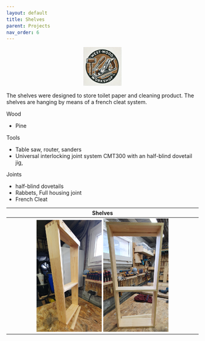 ```yaml
---
layout: default
title: Shelves
parent: Projects
nav_order: 6
---
```

<p align="center"> <img src="../media/www_logo.png" width="20%" height="20%"/> </p>

The shelves were designed to store toilet paper and cleaning product. The shelves
are hanging by means of a french cleat system. 

Wood
* Pine

Tools
* Table saw, router, sanders
* Universal interlocking joint system CMT300 with an half-blind dovetail jig,  

Joints
* half-blind dovetails
* Rabbets, Full housing joint
* French Cleat

|                                                                                                                     Shelves                                                                                                                      |
|:------------------------------------------------------------------------------------------------------------------------------------------------------------------------------------------------------------------------------------------------:|
| [<img alt="image" height="35%" src="/media/Shelves.jpg" width="35%"/>](https://garlatti.github.io/media/Shelves.jpg)   [<img alt="image" height="35%" src="/media/Shelves_1.jpg" width="35%"/>](https://garlatti.github.io/media/Shelves_1.jpg)  | 
